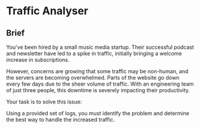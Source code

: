 # Traffic Analyser

## Brief

You've been hired by a small music
media startup. Their successful
podcast and newsletter have led to a
spike in traffic, initially bringing a
welcome increase in subscriptions.

However, concerns are growing that some
traffic may be non-human, and the servers
are becoming overwhelmed.
Parts of the website go down every few
days due to the sheer volume of traffic.
With an engineering team of just three
people, this downtime is severely
impacting their productivity.

Your task is to solve this issue:

Using a provided set of logs, you must
identify the problem and determine the
best way to handle the increased traffic.

